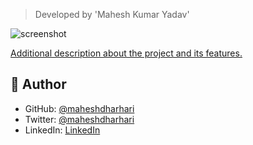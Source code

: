 > Developed by 'Mahesh Kumar Yadav'

![screenshot](https://res.cloudinary.com/maheshdharhari/image/upload/f_auto,q_auto/Apps/ClockCalendar.jpg)

[Additional description about the project and its features.](http://www.apps.maheshyadav.com.np/ClockCalendar.html)

## 👤 Author

- GitHub: [@maheshdharhari](https://github.com/maheshdharhari)
- Twitter: [@maheshdharhari](https://twitter.com/maheshdharhari)
- LinkedIn: [LinkedIn](https://www.linkedin.com/in/maheshdharhari/)
